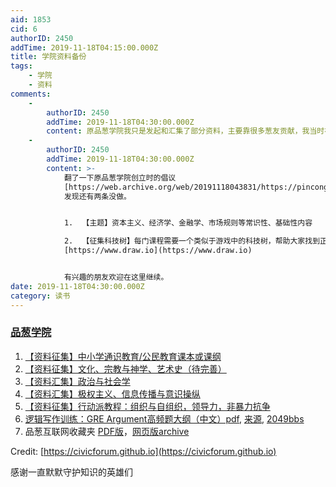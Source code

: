 ```yaml
---
aid: 1853
cid: 6
authorID: 2450
addTime: 2019-11-18T04:15:00.000Z
title: 学院资料备份
tags:
    - 学院
    - 资料
comments:
    -
        authorID: 2450
        addTime: 2019-11-18T04:30:00.000Z
        content: 原品葱学院我只是发起和汇集了部分资料，主要靠很多葱友贡献，我当时在页内列出了绝大部分贡献者ID，可能有少数遗漏。
    -
        authorID: 2450
        addTime: 2019-11-18T04:30:00.000Z
        content: >-
            翻了一下原品葱学院创立时的倡议
            [https://web.archive.org/web/20191118043831/https://pincong.rocks/article/4522](https://web.archive.org/web/20191118043831/https://pincong.rocks/article/4522)
            发现还有两条没做。


            1.  【主题】资本主义、经济学、金融学、市场规则等常识性、基础性内容

            2.  【征集科技树】每门课程需要一个类似于游戏中的科技树，帮助大家找到正确入门与进阶路径，画图工具
            [https://www.draw.io](https://www.draw.io)


            有兴趣的朋友欢迎在这里继续。
date: 2019-11-18T04:30:00.000Z
category: 读书
---
```


### [](#%E5%93%81%E8%91%B1%E5%AD%A6%E9%99%A2)[品葱学院](https://pincong.rocks/explore/category-13)

1.  [【资料征集】中小学通识教育/公民教育课本或课纲](https://civicforum.github.io/collection/general_education.html)
2.  [【资料征集】文化、宗教与神学、艺术史（待完善）](https://civicforum.github.io/collection/culture_religion_theology_art_history_guide.html)
3.  [【资料汇集】政治与社会学](https://civicforum.github.io/collection/politics_sociology_guide.html)
4.  [【资料汇集】极权主义、信息传播与意识操纵](https://civicforum.github.io/collection/totalitarianism_mass_communication_manipulation.html)
5.  [【资料征集】行动派教程：组织与自组织，领导力，非暴力抗争](https://civicforum.github.io/collection/activists.html)
6.  [逻辑写作训练：GRE Argument高频题大纲（中文）pdf](https://civicforum.github.io/pdf/gre_argument_outline.pdf), [来源](https://github.com/Zhouzhiling/GRE/), [2049bbs](https://2049bbs.xyz/t/1602)
7.  品葱互联网收藏夹 [PDF版](https://civicforum.github.io/collection/pincong_rocks_article_2219.pdf)，[网页版archive](https://web.archive.org/web/*/https://pincong.rocks/article/2219)

Credit: [https://civicforum.github.io](https://civicforum.github.io)

感谢一直默默守护知识的英雄们
